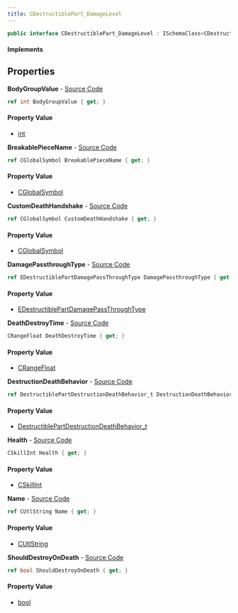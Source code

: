 ```yaml
---
title: CDestructiblePart_DamageLevel
---
```


```csharp
public interface CDestructiblePart_DamageLevel : ISchemaClass<CDestructiblePart_DamageLevel>, ISchemaField, ISchemaClass, INativeHandle
```

#### Implements

## Properties

**BodyGroupValue** - [Source Code](https://github.com/swiftly-solution/swiftlys2/blob/master/managed/src/SwiftlyS2.Generated/Schemas/Interfaces/CDestructiblePart_DamageLevel.cs#L20)

```csharp
ref int BodyGroupValue { get; }
```

#### Property Value

- [int](https://learn.microsoft.com/dotnet/api/system.int32)

**BreakablePieceName** - [Source Code](https://github.com/swiftly-solution/swiftlys2/blob/master/managed/src/SwiftlyS2.Generated/Schemas/Interfaces/CDestructiblePart_DamageLevel.cs#L18)

```csharp
ref CGlobalSymbol BreakablePieceName { get; }
```

#### Property Value

- [CGlobalSymbol](/docs/api/shared/natives/cglobalsymbol)

**CustomDeathHandshake** - [Source Code](https://github.com/swiftly-solution/swiftlys2/blob/master/managed/src/SwiftlyS2.Generated/Schemas/Interfaces/CDestructiblePart_DamageLevel.cs#L28)

```csharp
ref CGlobalSymbol CustomDeathHandshake { get; }
```

#### Property Value

- [CGlobalSymbol](/docs/api/shared/natives/cglobalsymbol)

**DamagePassthroughType** - [Source Code](https://github.com/swiftly-solution/swiftlys2/blob/master/managed/src/SwiftlyS2.Generated/Schemas/Interfaces/CDestructiblePart_DamageLevel.cs#L24)

```csharp
ref EDestructiblePartDamagePassThroughType DamagePassthroughType { get; }
```

#### Property Value

- [EDestructiblePartDamagePassThroughType](/docs/api/shared/schemadefinitions/edestructiblepartdamagepassthroughtype)

**DeathDestroyTime** - [Source Code](https://github.com/swiftly-solution/swiftlys2/blob/master/managed/src/SwiftlyS2.Generated/Schemas/Interfaces/CDestructiblePart_DamageLevel.cs#L32)

```csharp
CRangeFloat DeathDestroyTime { get; }
```

#### Property Value

- [CRangeFloat](/docs/api/shared/schemadefinitions/crangefloat)

**DestructionDeathBehavior** - [Source Code](https://github.com/swiftly-solution/swiftlys2/blob/master/managed/src/SwiftlyS2.Generated/Schemas/Interfaces/CDestructiblePart_DamageLevel.cs#L26)

```csharp
ref DestructiblePartDestructionDeathBehavior_t DestructionDeathBehavior { get; }
```

#### Property Value

- [DestructiblePartDestructionDeathBehavior_t](/docs/api/shared/schemadefinitions/destructiblepartdestructiondeathbehavior_t)

**Health** - [Source Code](https://github.com/swiftly-solution/swiftlys2/blob/master/managed/src/SwiftlyS2.Generated/Schemas/Interfaces/CDestructiblePart_DamageLevel.cs#L22)

```csharp
CSkillInt Health { get; }
```

#### Property Value

- [CSkillInt](/docs/api/shared/schemadefinitions/cskillint)

**Name** - [Source Code](https://github.com/swiftly-solution/swiftlys2/blob/master/managed/src/SwiftlyS2.Generated/Schemas/Interfaces/CDestructiblePart_DamageLevel.cs#L16)

```csharp
ref CUtlString Name { get; }
```

#### Property Value

- [CUtlString](/docs/api/shared/natives/cutlstring)

**ShouldDestroyOnDeath** - [Source Code](https://github.com/swiftly-solution/swiftlys2/blob/master/managed/src/SwiftlyS2.Generated/Schemas/Interfaces/CDestructiblePart_DamageLevel.cs#L30)

```csharp
ref bool ShouldDestroyOnDeath { get; }
```

#### Property Value

- [bool](https://learn.microsoft.com/dotnet/api/system.boolean)

